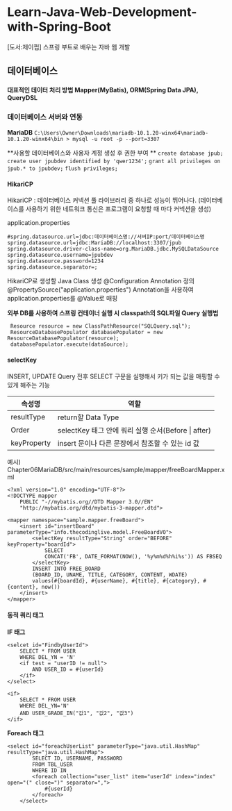 # Learn-Java-Web-Development-with-Spring-Boot
[도서:제이펍] 스프링 부트로 배우는 자바 웹 개발 



##  데이터베이스

#### 대표적인 데이터 처리 방법 Mapper(MyBatis), ORM(Spring Data JPA), QueryDSL


### 데이터베이스 서버와 연동

**MariaDB** 
``C:\Users\Owner\Downloads\mariadb-10.1.20-winx64\mariadb-10.1.20-winx64\bin > mysql -u root -p --port=3307``

**사용할 데이터베이스와 사용자 계정 생성 후 권한 부여 **
``create database jpub;``
``create user jpubdev identified by 'qwer1234';``
``grant all privileges on jpub.* to jpubdev;``
``flush privileges;``

#### HikariCP

HikariCP : 데이터베이스 커넥션 풀 라이브러리 중 하나로 성능이 뛰어나다.
(데이터베이스를 사용하기 위한 네트워크 통신은 프로그램이 요청할 때 마다 커넥션을 생성)

application.properties

```
#spring.datasource.url=jdbc:데이터베이스명://서버IP:port/데이터베이스명
spring.datasource.url=jdbc:MariaDB://localhost:3307/jpub
spring.datasource.driver-class-name=org.MariaDB.jdbc.MySQLDataSource
spring.datasource.username=jpubdev
spring.datasource.password=1234
spring.datasource.separator=;
```

HikariCP로 생성할 Java Class 생성
@Configuration Annotation 정의
@PropertySource("application.properties") Annotation을 사용하여 application.properties를 @Value로 매핑

**외부 DB를 사용하여 스프링 컨테이너 실행 시 classpath의 SQL파일 Query 실행법**

```
 Resource resource = new ClassPathResource("SQLQuery.sql");
 ResourceDatabasePopulator databasePopulator = new ResourceDatabasePopulator(resource);
 databasePopulator.execute(dataSource);
```

#### selectKey

INSERT, UPDATE Query 전후 SELECT 구문을 실행해서 키가 되는 값을 매핑할 수 있게 해주는 기능 

| 속성명      | 역할                                                |
| ----------- | --------------------------------------------------- |
| resultType  | return할 Data Type                                  |
| Order       | selectKey 태그 안에 쿼리 실행 순서(Before \| after) |
| keyProperty | insert 문이나 다른 문장에서 참조할 수 있는 id 값    |

예시) Chapter06MariaDB/src/main/resources/sample/mapper/freeBoardMapper.xml

```
<?xml version="1.0" encoding="UTF-8"?>
<!DOCTYPE mapper
	PUBLIC "-//mybatis.org//DTD Mapper 3.0//EN"
	"http://mybatis.org/dtd/mybatis-3-mapper.dtd">

<mapper namespace="sample.mapper.freeBoard">
	<insert id="insertBoard" parameterType="info.thecodinglive.model.FreeBoardVO">
		<selectKey resultType="String" order="BEFORE" keyProperty="boardId">
			SELECT
			CONCAT('FB', DATE_FORMAT(NOW(), '%y%m%d%h%i%s')) AS FBSEQ
		</selectKey>
		INSERT INTO FREE_BOARD
		(BOARD_ID, UNAME, TITLE, CATEGORY, CONTENT, WDATE)
		values(#{boardId}, #{userName}, #{title}, #{category}, #{content}, now())
	</insert>
</mapper>
```

#### 동적 쿼리 태그

**IF 태그**

````
<selcet id="FindbyUserId">
	SELECT * FROM USER
	WHERE DEL_YN = 'N'
	<if test = "userID != null">
		AND USER_ID = #{userId}
	</if>
</select>
````

```
<if>
	SELECT * FROM USER
	WHERE DEL_YN='N'
	AND USER_GRADE_IN("값1", "값2", "값3")
</if>
```

**Foreach 태그**

```
<select id="foreachUserList" parameterType="java.util.HashMap" resultType="java.util.HashMap">
		SELECT ID, USERNAME, PASSWORD
		FROM TBL_USER
		WHERE ID IN
		<foreach collection="user_list" item="userId" index="index" open="(" close=")" separator=",">
			#{userId}
		</foreach>
	</select>
```




